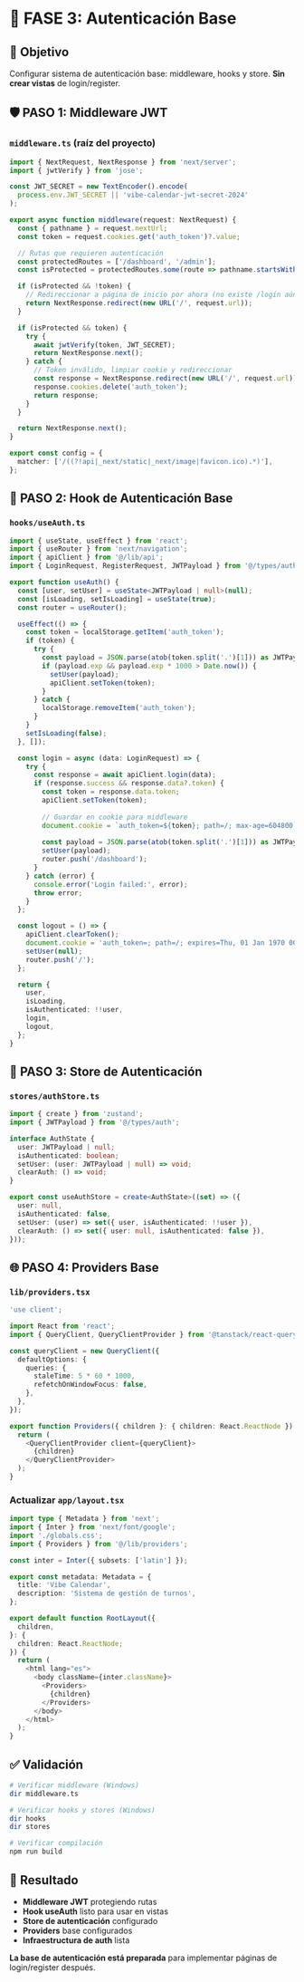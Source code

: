 # 🔐 FASE 3: Autenticación Base

## 🎯 Objetivo
Configurar sistema de autenticación base: middleware, hooks y store. **Sin crear vistas** de login/register.

## 🛡️ PASO 1: Middleware JWT

### `middleware.ts` (raíz del proyecto)
```typescript
import { NextRequest, NextResponse } from 'next/server';
import { jwtVerify } from 'jose';

const JWT_SECRET = new TextEncoder().encode(
  process.env.JWT_SECRET || 'vibe-calendar-jwt-secret-2024'
);

export async function middleware(request: NextRequest) {
  const { pathname } = request.nextUrl;
  const token = request.cookies.get('auth_token')?.value;

  // Rutas que requieren autenticación
  const protectedRoutes = ['/dashboard', '/admin'];
  const isProtected = protectedRoutes.some(route => pathname.startsWith(route));

  if (isProtected && !token) {
    // Redireccionar a página de inicio por ahora (no existe /login aún)
    return NextResponse.redirect(new URL('/', request.url));
  }

  if (isProtected && token) {
    try {
      await jwtVerify(token, JWT_SECRET);
      return NextResponse.next();
    } catch {
      // Token inválido, limpiar cookie y redireccionar
      const response = NextResponse.redirect(new URL('/', request.url));
      response.cookies.delete('auth_token');
      return response;
    }
  }

  return NextResponse.next();
}

export const config = {
  matcher: ['/((?!api|_next/static|_next/image|favicon.ico).*)'],
};
```

## 🎣 PASO 2: Hook de Autenticación Base

### `hooks/useAuth.ts`
```typescript
import { useState, useEffect } from 'react';
import { useRouter } from 'next/navigation';
import { apiClient } from '@/lib/api';
import { LoginRequest, RegisterRequest, JWTPayload } from '@/types/auth';

export function useAuth() {
  const [user, setUser] = useState<JWTPayload | null>(null);
  const [isLoading, setIsLoading] = useState(true);
  const router = useRouter();

  useEffect(() => {
    const token = localStorage.getItem('auth_token');
    if (token) {
      try {
        const payload = JSON.parse(atob(token.split('.')[1])) as JWTPayload;
        if (payload.exp && payload.exp * 1000 > Date.now()) {
          setUser(payload);
          apiClient.setToken(token);
        }
      } catch {
        localStorage.removeItem('auth_token');
      }
    }
    setIsLoading(false);
  }, []);

  const login = async (data: LoginRequest) => {
    try {
      const response = await apiClient.login(data);
      if (response.success && response.data?.token) {
        const token = response.data.token;
        apiClient.setToken(token);
        
        // Guardar en cookie para middleware
        document.cookie = `auth_token=${token}; path=/; max-age=604800`; // 7 días
        
        const payload = JSON.parse(atob(token.split('.')[1])) as JWTPayload;
        setUser(payload);
        router.push('/dashboard');
      }
    } catch (error) {
      console.error('Login failed:', error);
      throw error;
    }
  };

  const logout = () => {
    apiClient.clearToken();
    document.cookie = 'auth_token=; path=/; expires=Thu, 01 Jan 1970 00:00:01 GMT';
    setUser(null);
    router.push('/');
  };

  return {
    user,
    isLoading,
    isAuthenticated: !!user,
    login,
    logout,
  };
}
```

## 🏪 PASO 3: Store de Autenticación

### `stores/authStore.ts`
```typescript
import { create } from 'zustand';
import { JWTPayload } from '@/types/auth';

interface AuthState {
  user: JWTPayload | null;
  isAuthenticated: boolean;
  setUser: (user: JWTPayload | null) => void;
  clearAuth: () => void;
}

export const useAuthStore = create<AuthState>((set) => ({
  user: null,
  isAuthenticated: false,
  setUser: (user) => set({ user, isAuthenticated: !!user }),
  clearAuth: () => set({ user: null, isAuthenticated: false }),
}));
```

## 🌐 PASO 4: Providers Base

### `lib/providers.tsx`
```typescript
'use client';

import React from 'react';
import { QueryClient, QueryClientProvider } from '@tanstack/react-query';

const queryClient = new QueryClient({
  defaultOptions: {
    queries: {
      staleTime: 5 * 60 * 1000,
      refetchOnWindowFocus: false,
    },
  },
});

export function Providers({ children }: { children: React.ReactNode }) {
  return (
    <QueryClientProvider client={queryClient}>
      {children}
    </QueryClientProvider>
  );
}
```

### Actualizar `app/layout.tsx`
```typescript
import type { Metadata } from 'next';
import { Inter } from 'next/font/google';
import './globals.css';
import { Providers } from '@/lib/providers';

const inter = Inter({ subsets: ['latin'] });

export const metadata: Metadata = {
  title: 'Vibe Calendar',
  description: 'Sistema de gestión de turnos',
};

export default function RootLayout({
  children,
}: {
  children: React.ReactNode;
}) {
  return (
    <html lang="es">
      <body className={inter.className}>
        <Providers>
          {children}
        </Providers>
      </body>
    </html>
  );
}
```

## ✅ Validación

```bash
# Verificar middleware (Windows)
dir middleware.ts

# Verificar hooks y stores (Windows)
dir hooks
dir stores

# Verificar compilación
npm run build
```

## 🎯 Resultado

- **Middleware JWT** protegiendo rutas
- **Hook useAuth** listo para usar en vistas
- **Store de autenticación** configurado
- **Providers** base configurados
- **Infraestructura de auth** lista

**La base de autenticación está preparada** para implementar páginas de login/register después.
